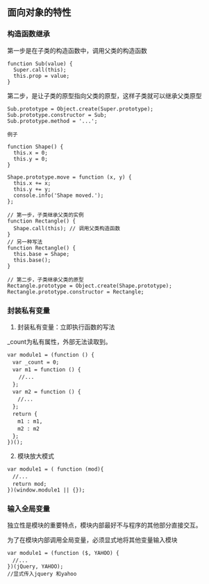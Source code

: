 ## 面向对象的特性

### 构造函数继承

第一步是在子类的构造函数中，调用父类的构造函数

```
function Sub(value) {
  Super.call(this);
  this.prop = value;
}

```
第二步，是让子类的原型指向父类的原型，这样子类就可以继承父类原型

```
Sub.prototype = Object.create(Super.prototype);
Sub.prototype.constructor = Sub;
Sub.prototype.method = '...';

例子

function Shape() {
  this.x = 0;
  this.y = 0;
}

Shape.prototype.move = function (x, y) {
  this.x += x;
  this.y += y;
  console.info('Shape moved.');
};

// 第一步，子类继承父类的实例
function Rectangle() {
  Shape.call(this); // 调用父类构造函数
}
// 另一种写法
function Rectangle() {
  this.base = Shape;
  this.base();
}

// 第二步，子类继承父类的原型
Rectangle.prototype = Object.create(Shape.prototype);
Rectangle.prototype.constructor = Rectangle;
```

### 封装私有变量

1. 封装私有变量：立即执行函数的写法


_count为私有属性，外部无法读取到。

```
var module1 = (function () {
　var _count = 0;
　var m1 = function () {
　  //...
　};
　var m2 = function () {
　　//...
　};
　return {
　　m1 : m1,
　　m2 : m2
　};
})();

```

2. 模块放大模式

```
var module1 = ( function (mod){
　//...
　return mod;
})(window.module1 || {});
```

### 输入全局变量

独立性是模块的重要特点，模块内部最好不与程序的其他部分直接交互。

为了在模块内部调用全局变量，必须显式地将其他变量输入模块

```
var module1 = (function ($, YAHOO) {
　//...
})(jQuery, YAHOO);
//显式传入jquery 和yahoo 
```